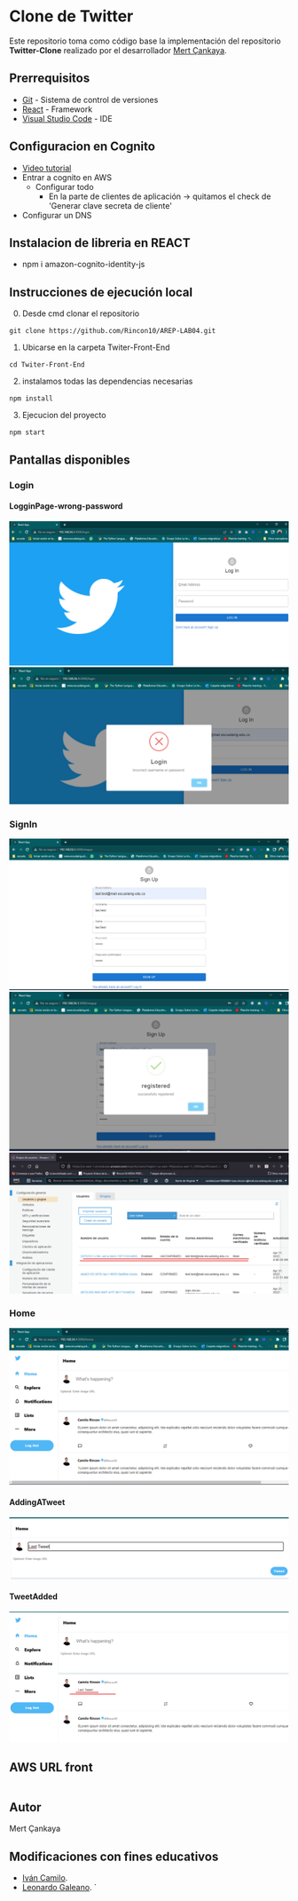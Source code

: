 # Clone de Twitter

Este repositorio toma como código base la implementación del repositorio <b>Twitter-Clone</b> realizado por el desarrollador [Mert Çankaya](https://github.com/MertCankaya/Twitter-Clone).

## **Prerrequisitos**

-   [Git](https://git-scm.com/downloads) - Sistema de control de versiones
-   [React](https://es.reactjs.org/) - Framework
-   [Visual Studio Code](https://code.visualstudio.com/download) - IDE

## Configuracion en Cognito

-   [Video tutorial](https://www.youtube.com/watch?v=8WZmIdXZe3Q&list=PLDckhLrNepPR8y-9mDXsLutiwsLhreOk1)
-   Entrar a cognito en AWS
    -   Configurar todo
        -   En la parte de clientes de aplicación -> quitamos el check de 'Generar clave secreta de cliente'
-   Configurar un DNS

## Instalacion de libreria en REACT

-   npm i amazon-cognito-identity-js

## **Instrucciones de ejecución local**

0. Desde cmd clonar el repositorio

```git
git clone https://github.com/Rincon10/AREP-LAB04.git
```

1. Ubicarse en la carpeta Twiter-Front-End

```
cd Twiter-Front-End
```

2. instalamos todas las dependencias necesarias

```
npm install
```

3. Ejecucion del proyecto

```
npm start
```

## Pantallas disponibles

### Login

#### LogginPage-wrong-password

<img src="../Resources/04-LogginPage.png"  />
<br />
<img src="../Resources/04-LogginPage-wrong-password.png"  />

### SignIn

<img src="../Resources/04-SignUpPage-0.png"  />
<br />
<img src="../Resources/04-SignUpPage-1.png"  />
<br />
<img src="../Resources/04-SignUpPage-2.png"  />

### Home

<img src="../Resources/05-HomePage-0.png"  />

#### AddingATweet

<img src="../Resources/06-AddingATweet.png"  />

#### TweetAdded

<img src="../Resources/07-TweetAdded.png"  />

## AWS URL front

```

```

## Autor

Mert Çankaya

## Modificaciones con fines educativos

-   [Iván Camilo](https://github.com/Rincon10).
-   [Leonardo Galeano](https://github.com/Ersocaut).
    `
